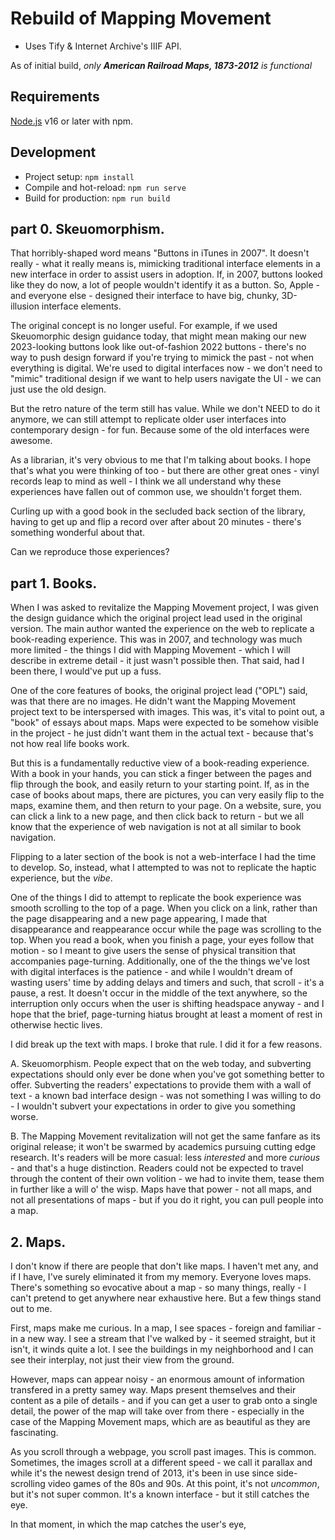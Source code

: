# Rebuild of Mapping Movement

- Uses Tify & Internet Archive's IIIF API.

As of initial build, _only **American Railroad Maps, 1873-2012** is functional_

## Requirements

[Node.js](https://nodejs.org/en/) v16 or later with npm.

## Development

- Project setup: `npm install`
- Compile and hot-reload: `npm run serve`
- Build for production: `npm run build`

## part 0. Skeuomorphism.

That horribly-shaped word means "Buttons in iTunes in 2007". It doesn't really - what it really means is, mimicking traditional interface elements in a new interface in order to assist users in adoption. If, in 2007, buttons looked like they do now, a lot of people wouldn't identify it as a button. So, Apple - and everyone else - designed their interface to have big, chunky, 3D-illusion interface elements.

The original concept is no longer useful. For example, if we used Skeuomorphic design guidance today, that might mean making our new 2023-looking buttons look like out-of-fashion 2022 buttons - there's no way to push design forward if you're trying to mimick the past - not when everything is digital. We're used to digital interfaces now - we don't need to "mimic" traditional design if we want to help users navigate the UI - we can just use the old design.

But the retro nature of the term still has value. While we don't NEED to do it anymore, we can still attempt to replicate older user interfaces into contemporary design - for fun. Because some of the old interfaces were awesome.

As a librarian, it's very obvious to me that I'm talking about books. I hope that's what you were thinking of too - but there are other great ones - vinyl records leap to mind as well - I think we all understand why these experiences have fallen out of common use, we shouldn't forget them.

Curling up with a good book in the secluded back section of the library, having to get up and flip a record over after about 20 minutes - there's something wonderful about that.

Can we reproduce those experiences?

## part 1. Books.

When I was asked to revitalize the Mapping Movement project, I was given the design guidance which the original project lead used in the original version. The main author wanted the experience on the web to replicate a book-reading experience. This was in 2007, and technology was much more limited - the things I did with Mapping Movement - which I will describe in extreme detail - it just wasn't possible then. That said, had I been there, I would've put up a fuss.

One of the core features of books, the original project lead ("OPL") said, was that there are no images. He didn't want the Mapping Movement project text to be interspersed with images. This was, it's vital to point out, a "book" of essays about maps. Maps were expected to be somehow visible in the project - he just didn't want them in the actual text - because that's not how real life books work.

But this is a fundamentally reductive view of a book-reading experience. With a book in your hands, you can stick a finger between the pages and flip through the book, and easily return to your starting point. If, as in the case of books about maps, there are pictures, you can very easily flip to the maps, examine them, and then return to your page. On a website, sure, you can click a link to a new page, and then click back to return - but we all know that the experience of web navigation is not at all similar to book navigation.

Flipping to a later section of the book is not a web-interface I had the time to develop. So, instead, what I attempted to was not to replicate the haptic experience, but the _vibe_.

One of the things I did to attempt to replicate the book experience was smooth scrolling to the top of a page. When you click on a link, rather than the page disappearing and a new page appearing, I made that disappearance and reappearance occur while the page was scrolling to the top. When you read a book, when you finish a page, your eyes follow that motion - so I meant to give users the sense of physical transition that accompanies page-turning. Additionally, one of the the things we've lost with digital interfaces is the patience - and while I wouldn't dream of wasting users' time by adding delays and timers and such, that scroll - it's a pause, a rest. It doesn't occur in the middle of the text anywhere, so the interruption only occurs when the user is shifting headspace anyway - and I hope that the brief, page-turning hiatus brought at least a moment of rest in otherwise hectic lives.

I did break up the text with maps. I broke that rule. I did it for a few reasons.

A. Skeuomorphism. People expect that on the web today, and subverting expectations should only ever be done when you've got something better to offer. Subverting the readers' expectations to provide them with a wall of text - a known bad interface design - was not something I was willing to do - I wouldn't subvert your expectations in order to give you something worse.

B. The Mapping Movement revitalization will not get the same fanfare as its original release; it won't be swarmed by academics pursuing cutting edge research. It's readers will be more casual: less _interested_ and more _curious_ - and that's a huge distinction. Readers could not be expected to travel through the content of their own volition - we had to invite them, tease them in further like a will o' the wisp. Maps have that power - not all maps, and not all presentations of maps - but if you do it right, you can pull people into a map.

## 2. Maps.

I don't know if there are people that don't like maps. I haven't met any, and if I have, I've surely eliminated it from my memory. Everyone loves maps. There's something so evocative about a map - so many things, really - I can't pretend to get anywhere near exhaustive here. But a few things stand out to me.

First, maps make me curious. In a map, I see spaces - foreign and familiar - in a new way. I see a stream that I've walked by - it seemed straight, but it isn't, it winds quite a lot. I see the buildings in my neighborhood and I can see their interplay, not just their view from the ground.

However, maps can appear noisy - an enormous amount of information transfered in a pretty samey way. Maps present themselves and their content as a pile of details - and if you can get a user to grab onto a single detail, the power of the map will take over from there - especially in the case of the Mapping Movement maps, which are as beautiful as they are fascinating.

As you scroll through a webpage, you scroll past images. This is common. Sometimes, the images scroll at a different speed - we call it parallax and while it's the newest design trend of 2013, it's been in use since side-scrolling video games of the 80s and 90s. At this point, it's not _uncommon_, but it's not super common. It's a known interface - but it still catches the eye.

In that moment, in which the map catches the user's eye,
